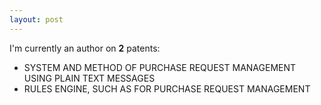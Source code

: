 ```yaml
---
layout: post
---
```

<p>I'm currently an author on <b>2</b> patents:</p>
<ul>
<li>SYSTEM AND METHOD OF PURCHASE REQUEST MANAGEMENT USING PLAIN TEXT MESSAGES</li>
<li>RULES ENGINE, SUCH AS FOR PURCHASE REQUEST MANAGEMENT</li>
</ul>
